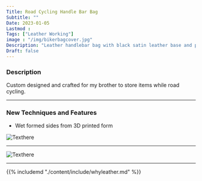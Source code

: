 ```yaml
---
Title: Road Cycling Handle Bar Bag
Subtitle: ""
Date: 2023-01-05
Lastmod : 
Tags: ["Leather Working"]
image : "/img/bikerbagcover.jpg"
Description: "Leather handlebar bag with black satin leather base and patina tan accents. "
Draft: false
---
```

 

### Description ###
Custom designed and crafted for my brother to store items while road cycling.  

---

### New Techniques and Features
* Wet formed sides from 3D printed form

![Texthere](/img/wetform.jpg "")

---

![Texthere](/img/bikebagcollage.jpg "  ")

---  
{{% includemd "./content/include/whyleather.md" %}}  
